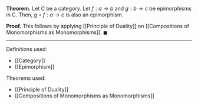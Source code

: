 **Theorem.** Let $\mathsf{C}$ be a category. Let $f:a\to b$ and $g:b\to c$ be epimorphisms in $\mathsf{C}$. Then, $g\circ f:a\to c$ is also an epimorphism.

**Proof.** This follows by applying [[Principle of Duality]] on [[Compositions of Monomorphisms as Monomorphisms]]. $\blacksquare$
***
Definitions used:
- [[Category]]
- [[Epimorphism]]

Theorems used:
- [[Principle of Duality]]
- [[Compositions of Monomorphisms as Monomorphisms]]

